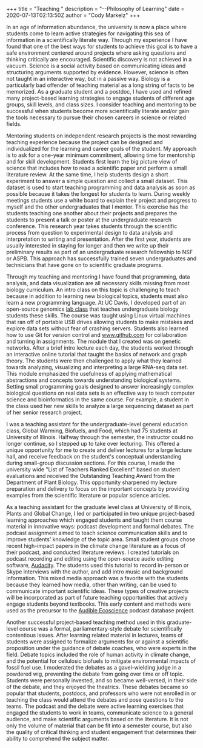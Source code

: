 +++
title = "Teaching  "
description = "--Philosophy of Learning"
date = 2020-07-13T02:13:50Z
author = "Cody Markelz"
+++


In an age of information abundance, the university is now a place where students come to learn active strategies for navigating this sea of information in a scientifically literate way. Through my experience I have found that one of the best ways for students to achieve this goal is to have a safe environment centered around projects where asking questions and thinking critically are encouraged. Scientific discovery is not achieved in a vacuum. Science is a social activity based on communicating ideas and structuring arguments supported by evidence. However, science is often not taught in an interactive way, but in a passive way. Biology is a particularly bad offender of teaching material as a long string of facts to be memorized. As a graduate student and a postdoc, I have used and refined many project-based learning strategies to engage students of different age groups, skill levels, and class sizes. I consider teaching and mentoring to be successful when students become more scientifically literate and/or gain the tools necessary to pursue their chosen careers in science or related fields.


Mentoring students on independent research projects is the most rewarding teaching experience because the project can be designed and individualized for the learning and career goals of the student. My approach is to ask for a one-year minimum commitment, allowing time for mentorship and for skill development. Students first learn the big picture view of science that includes how to read a scientific paper and perform a small literature review. At the same time, I help students design a short experiment to answer a simple question and collect a small dataset. This dataset is used to start teaching programming and data analysis as soon as possible because it takes the longest for students to learn. During weekly meetings students use a white board to explain their project and progress to myself and the other undergraduates that I mentor. This exercise has the students teaching one another about their projects and prepares the students to present a talk or poster at the undergraduate research conference. This research year takes students through the scientific process from question to experimental design to data analysis and interpretation to writing and presentation. After the first year, students are usually interested in staying for longer and then we write up their preliminary results as part of an undergraduate research fellowship to NSF or ASPB. This approach has successfully trained seven undergraduates and technicians that have gone on to scientific graduate programs.


Through my teaching and mentoring I have found that programming, data analysis, and data visualization are all necessary skills missing from most biology curriculum. An intro class on this topic is challenging to teach because in addition to learning new biological topics, students must also learn a new programming language. At UC Davis, I developed part of an open-source genomics [lab class](http://jnmaloof.github.io/BIS180L_web/labs/) that teaches undergraduate biology students these skills. The course was taught using Linux virtual machines that ran off of portable USB drives allowing students to make mistakes and explore data sets without fear of crashing servers. Students also learned how to use Git for version control and www.github.com for collaboration and turning in assignments. The module that I created was on genetic networks. After a brief intro lecture each day, the students worked through an interactive online tutorial that taught the basics of network and graph theory. The students were then challenged to apply what they learned towards analyzing, visualizing and interpreting a large RNA-seq data set. This module emphasized the usefulness of applying mathematical abstractions and concepts towards understanding biological systems. Setting small programming goals designed to answer increasingly complex biological questions on real data sets is an effective way to teach computer science and bioinformatics in the same course. For example, a student in the class used her new skills to analyze a large sequencing dataset as part of her senior research project.


I was a teaching assistant for the undergraduate-level general education class, Global Warming, Biofuels, and Food, which had 75 students at University of Illinois. Halfway through the semester, the instructor could no longer continue, so I stepped up to take over lecturing. This offered a unique opportunity for me to create and deliver lectures for a large lecture hall, and receive feedback on the student's conceptual understanding during small-group discussion sections. For this course, I made the university wide "List of Teachers Ranked Excellent" based on student evaluations and received the Outstanding Teaching Award from the Department of Plant Biology. This opportunity sharpened my lecture preparation and delivery to focus on the important concepts by providing examples from the scientific literature or popular science articles.


As a teaching assistant for the graduate level class at University of Illinois, Plants and Global Change, I led or participated in two unique project-based learning approaches which engaged students and taught them course material in innovative ways: podcast development and formal debates. The podcast assignment aimed to teach science communication skills and to improve students’ knowledge of the topic area. Small student groups chose recent high-impact papers in the climate change literature as a focus of their podcast, and conducted literature reviews. I created tutorials on podcast recording and editing using the open-source audio editing software, [Audacity](https://www.audacityteam.org/). The students used this tutorial to record in-person or Skype interviews with the author, and add intro music and background information. This mixed media approach was a favorite with the students because they learned how media, other than writing, can be used to communicate important scientific ideas.  These types of creative projects will be incorporated as part of future teaching opportunities that actively engage students beyond textbooks. This early content and methods were used as the precursor to the [Audible Ecoscience](https://audibleecoscience.org/) podcast database project.


Another successful project-based teaching method used in this graduate-level course was a formal, parliamentary-style debate for scientifically contentious issues. After learning related material in lectures, teams of students were assigned to formalize arguments for or against a scientific proposition under the guidance of debate coaches, who were experts in the field. Debate topics included the role of human activity in climate change, and the potential for cellulosic biofuels to mitigate environmental impacts of fossil fuel use. I moderated the debates as a gavel-wielding judge in a powdered wig, preventing the debate from going over time or off topic. Students were personally invested, and so became well-versed, in their side of the debate, and they enjoyed the theatrics. These debates became so popular that students, postdocs, and professors who were not enrolled in or teaching the class would attend the debates and pose questions to the teams. The podcast and the debate were active learning exercises that engaged the students to work in teams, communicate science to a general audience, and make scientific arguments based on the literature.  It is not only the volume of material that can be fit into a semester course, but also the quality of critical thinking and student engagement that determines their ability to comprehend the subject matter.
